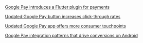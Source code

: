[Google Pay introduces a Flutter plugin for payments](https://developers.googleblog.com/2021/05/google-pay-introduces-flutter-plugin-for-payments.html)

[Updated Google Pay button increases click-through rates](https://developers.googleblog.com/2021/05/updated-google-pay-button-increases-click-through-rates.html)

[Updated Google Pay app offers more consumer touchpoints](https://developers.googleblog.com/2021/05/updated-google-pay-app-offers-more-consumer-touchpoints.html)

[Google Pay integration patterns that drive conversions on Android](https://developers.googleblog.com/2021/05/google-pay-integration-patterns-that-drive-conversions-on-android.html)
